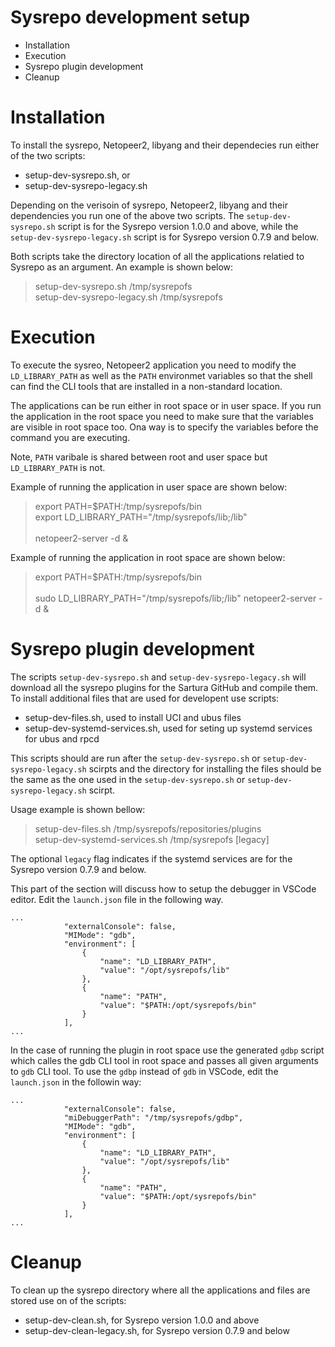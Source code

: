 # Sysrepo development setup

* Installation
* Execution
* Sysrepo plugin development
* Cleanup

# Installation

To install the sysrepo, Netopeer2, libyang and their dependecies run either of the two scripts:
 * setup-dev-sysrepo.sh, or
 * setup-dev-sysrepo-legacy.sh

Depending on the verisoin of sysrepo, Netopeer2, libyang and their dependencies you run one of the above two scripts. The `setup-dev-sysrepo.sh` script is for the Sysrepo version 1.0.0 and above, while the `setup-dev-sysrepo-legacy.sh` script is for Sysrepo version 0.7.9 and below.

Both scripts take the directory location of all the applications relatied to Sysrepo as an argument. An example is shown below:
> setup-dev-sysrepo.sh /tmp/sysrepofs \
> setup-dev-sysrepo-legacy.sh /tmp/sysrepofs

# Execution

To execute the sysreo, Netopeer2 application you need to modify the `LD_LIBRARY_PATH` as well as the `PATH` environmet variables so that the shell can find the CLI tools that are installed in a non-standard location.

The applications can be run either in root space or in user space. If you run the application in the root space you need to make sure that the variables are visible in root space too. Ona way is to specify the variables before the command you are executing.

Note, `PATH` varibale is shared between root and user space but `LD_LIBRARY_PATH` is not.

Example of running the application in user space are shown below:

> export PATH=$PATH:/tmp/sysrepofs/bin \
> export LD_LIBRARY_PATH="/tmp/sysrepofs/lib;/lib" \
> \
> netopeer2-server -d &

Example of running the application in root space are shown below:

> export PATH=$PATH:/tmp/sysrepofs/bin \
> \
> sudo LD_LIBRARY_PATH="/tmp/sysrepofs/lib;/lib" netopeer2-server -d &

# Sysrepo plugin development

The scripts `setup-dev-sysrepo.sh` and `setup-dev-sysrepo-legacy.sh` will download all the sysrepo plugins for the Sartura GitHub and compile them. To install additional files that are used for developent use scripts:
 * setup-dev-files.sh, used to install UCI and ubus files
 * setup-dev-systemd-services.sh, used for seting up systemd services for ubus and rpcd

This scripts should are run after the `setup-dev-sysrepo.sh` or `setup-dev-sysrepo-legacy.sh` scirpts and the directory for installing the files should be the same as the one used in the
`setup-dev-sysrepo.sh` or `setup-dev-sysrepo-legacy.sh` scirpt.


Usage example is shown bellow:

> setup-dev-files.sh /tmp/sysrepofs/repositories/plugins \
> setup-dev-systemd-services.sh /tmp/sysrepofs [legacy]

The optional `legacy` flag indicates if the systemd services are for the Sysrepo version 0.7.9 and below.

This part of the section will discuss how to setup the debugger in VSCode editor. Edit the `launch.json` file in the following way.

```
...
            "externalConsole": false,
            "MIMode": "gdb",
			"environment": [
                {
                    "name": "LD_LIBRARY_PATH",
                    "value": "/opt/sysrepofs/lib"
                },
                {
                    "name": "PATH",
                    "value": "$PATH:/opt/sysrepofs/bin"
                }
            ],
...

```

In the case of running the plugin in root space use the generated `gdbp` script which calles the gdb CLI tool in root space and passes all given arguments to `gdb` CLI tool. To use the `gdbp` instead of `gdb` in VSCode, edit the `launch.json` in the followin way:

```
...
            "externalConsole": false,
            "miDebuggerPath": "/tmp/sysrepofs/gdbp",
            "MIMode": "gdb",
			"environment": [
                {
                    "name": "LD_LIBRARY_PATH",
                    "value": "/opt/sysrepofs/lib"
                },
                {
                    "name": "PATH",
                    "value": "$PATH:/opt/sysrepofs/bin"
                }
            ],
...

```

# Cleanup

To clean up the sysrepo directory where all the applications and files are stored use on of the scripts:
 * setup-dev-clean.sh, for Sysrepo version 1.0.0 and above
 * setup-dev-clean-legacy.sh, for Sysrepo version 0.7.9 and below